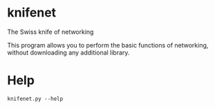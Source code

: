 # knifenet
The Swiss knife of networking

This program allows you to perform the basic functions of networking, without downloading any additional library.

# Help
<code>knifenet.py --help</code>
